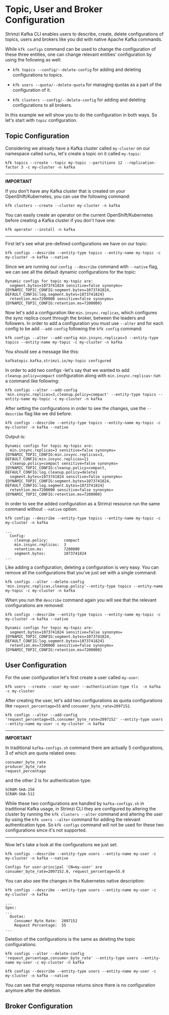 # Topic, User and Broker Configuration

Strimzi Kafka CLI enables users to describe, create, delete configurations of topics, users and brokers like you did with native Apache Kafka commands.

While `kfk configs` command can be used to change the configuration of these three entities, one can change relevant entities' configuration by using the following as well:

 * `kfk topics --config/--delete-config` for adding and deleting configurations to topics.
 
 * `kfk users --quota/--delete-quota` for managing quotas as a part of the configuration of it.
 
 * `kfk clusters --config/--delete-config` for adding and deleting configurations to all brokers.
 
 In this example we will show you to do the configuration in both ways. So let's start with `topic` configuration.

## Topic Configuration

Considering we already have a Kafka cluster called `my-cluster` on our namespace called `kafka`, let's create a topic on it called `my-topic`:

```shell
kfk topics --create --topic my-topic --partitions 12 --replication-factor 3 -c my-cluster -n kafka
```

---
**IMPORTANT**

If you don't have any Kafka cluster that is created on your OpenShift/Kubernetes, you can use the following command:

```shell
kfk clusters --create --cluster my-cluster -n kafka
```

You can easily create an operator on the current OpenShift/Kubernetes before creating a Kafka cluster if you don't have one:

```shell
kfk operator --install -n kafka
```

---

First let's see what pre-defined configurations we have on our topic:

```shell
kfk configs --describe --entity-type topics --entity-name my-topic -c my-cluster -n kafka --native
```

Since we are running our `config --describe` command with `--native` flag, we can see all the default dynamic configurations for the topic:

```
Dynamic configs for topic my-topic are:
  segment.bytes=1073741824 sensitive=false synonyms={DYNAMIC_TOPIC_CONFIG:segment.bytes=1073741824, DEFAULT_CONFIG:log.segment.bytes=1073741824}
  retention.ms=7200000 sensitive=false synonyms={DYNAMIC_TOPIC_CONFIG:retention.ms=7200000}
```

Now let's add a configuration like `min.insync.replicas`, which configures the sync replica count through the broker, between the leaders and followers. 
In order to add a configuration you must use `--alter` and for each config to be add `--add-config` following the `kfk config` command:


```shell
kfk configs --alter --add-config min.insync.replicas=3 --entity-type topics --entity-name my-topic -c my-cluster -n kafka
```

You should see a message like this:

```
kafkatopic.kafka.strimzi.io/my-topic configured
```

In order to add two configs -let's say that we wanted to add `cleanup.policy=compact` configuration along with `min.insync.replicas`- run a command like following: 

```shell
kfk configs --alter --add-config 'min.insync.replicas=3,cleanup.policy=compact' --entity-type topics --entity-name my-topic -c my-cluster -n kafka
```

After setting the configurations in order to see the changes, use the `--describe` flag like we did before:

```shell
kfk configs --describe --entity-type topics --entity-name my-topic -c my-cluster -n kafka --native
```

Output is:

```
Dynamic configs for topic my-topic are:
  min.insync.replicas=3 sensitive=false synonyms={DYNAMIC_TOPIC_CONFIG:min.insync.replicas=3, DEFAULT_CONFIG:min.insync.replicas=1}
  cleanup.policy=compact sensitive=false synonyms={DYNAMIC_TOPIC_CONFIG:cleanup.policy=compact, DEFAULT_CONFIG:log.cleanup.policy=delete}
  segment.bytes=1073741824 sensitive=false synonyms={DYNAMIC_TOPIC_CONFIG:segment.bytes=1073741824, DEFAULT_CONFIG:log.segment.bytes=1073741824}
  retention.ms=7200000 sensitive=false synonyms={DYNAMIC_TOPIC_CONFIG:retention.ms=7200000}
```

In order to see the added configuration as a Strimzi resource run the same command without `--native` option:

```shell
kfk configs --describe --entity-type topics --entity-name my-topic -c my-cluster -n kafka
```

```
...
  Config:
    cleanup.policy:       compact
    min.insync.replicas:  3
    retention.ms:         7200000
    segment.bytes:        1073741824
...
```

Like adding a configuration, deleting a configuration is very easy. You can remove all the configurations that you've just set with a single command:

```shell
kfk configs --alter --delete-config 'min.insync.replicas,cleanup.policy'--entity-type topics --entity-name my-topic -c my-cluster -n kafka
```

When you run the `describe` command again you will see that the relevant configurations are removed:

```shell
kfk configs --describe --entity-type topics --entity-name my-topic -c my-cluster -n kafka --native
```

```
Dynamic configs for topic my-topic are:
  segment.bytes=1073741824 sensitive=false synonyms={DYNAMIC_TOPIC_CONFIG:segment.bytes=1073741824, DEFAULT_CONFIG:log.segment.bytes=1073741824}
  retention.ms=7200000 sensitive=false synonyms={DYNAMIC_TOPIC_CONFIG:retention.ms=7200000}
```

## User Configuration

For the user configuration let's first create a user called `my-user`:

```shell
kfk users --create --user my-user --authentication-type tls  -n kafka -c my-cluster
```

After creating the user, let's add two configurations as quota configurations like `request_percentage=55` and `consumer_byte_rate=2097152`.

```shell
kfk configs --alter --add-config 'request_percentage=55,consumer_byte_rate=2097152' --entity-type users --entity-name my-user -c my-cluster -n kafka
```

---
**IMPORTANT**

In traditional `kafka-configs.sh` command there are actually 5 configurations, 3 of which are quota related ones:

```
consumer_byte_rate                    
producer_byte_rate                    
request_percentage  
```

and the other 2 is for authentication type:

```
SCRAM-SHA-256                         
SCRAM-SHA-512 
```

While these two configurations are handled by `kafka-configs.sh` in traditional Kafka usage, in Strimzi CLI they are configured by altering the cluster by running the `kfk clusters --alter` command and altering the user by using the `kfk users --alter` command for adding the relevant authentication type. 
So `kfk configs` command will not be used for these two configurations since it's not supported.

---

Now let's take a look at the configurations we just set:

```shell
kfk configs --describe --entity-type users --entity-name my-user -c my-cluster -n kafka --native
```

```
Configs for user-principal 'CN=my-user' are consumer_byte_rate=2097152.0, request_percentage=55.0
```

You can also see the changes in the Kubernetes native description:

```shell
kfk configs --describe --entity-type users --entity-name my-user -c my-cluster -n kafka
```

```
...
Spec:
...
  Quotas:
    Consumer Byte Rate:  2097152
    Request Percentage:  55
...
```

Deletion of the configurations is the same as deleting the topic configurations:

```shell
kfk configs --alter --delete-config 'request_percentage,consumer_byte_rate' --entity-type users --entity-name my-user -c my-cluster -n kafka
```

```shell
kfk configs --describe --entity-type users --entity-name my-user -c my-cluster -n kafka --native
```

You can see that empty response returns since there is no configuration anymore after the deletion.

## Broker Configuration
